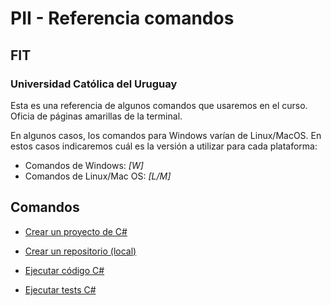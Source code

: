 # PII - Referencia comandos
## FIT
### Universidad Católica del Uruguay

Esta es una referencia de algunos comandos que usaremos en el curso. Oficia de páginas amarillas de la terminal.

En algunos casos, los comandos para Windows varían de Linux/MacOS. En estos casos indicaremos cuál es la versión a utilizar para cada plataforma:

-   Comandos de Windows: *_[W]_*
-   Comandos de Linux/Mac OS: *_[L/M]_*

## Comandos

-   [Crear un proyecto de C#](./Proyecto_C%23.md)

-   [Crear un repositorio (local)](./Repositorio.md)

-   [Ejecutar código C#](./Ejecutar_Codigo_C%23.md)

-   [Ejecutar tests C#](./Ejecutar_Tests_C%23.md)
